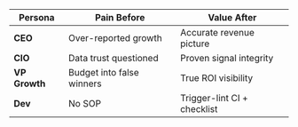 | Persona | Pain Before | Value After |
|---------|------------|-------------|
| **CEO** | Over-reported growth | Accurate revenue picture |
| **CIO** | Data trust questioned | Proven signal integrity |
| **VP Growth** | Budget into false winners | True ROI visibility |
| **Dev** | No SOP | Trigger-lint CI + checklist |

